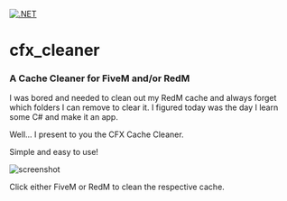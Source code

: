 [![.NET](https://github.com/tripout/cfx_cleaner/actions/workflows/dotnet.yml/badge.svg)](https://github.com/tripout/cfx_cleaner/actions/workflows/dotnet.yml)
# cfx_cleaner

### A Cache Cleaner for FiveM and/or RedM

I was bored and needed to clean out my RedM cache and always forget which folders I can remove to clear it.  I figured today was the day I learn some C# and make it an app.

Well... I present to you the CFX Cache Cleaner.


Simple and easy to use!

![screenshot](https://i.imgur.com/g1J4uIA.png)

Click either FiveM or RedM to clean the respective cache.
